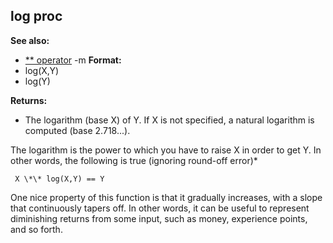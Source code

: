 ## log proc
**See also:**
*   [\*\* operator](/ref/operator/**.md) -m<!-- -->
**Format:**
*   log(X,Y)
*   log(Y)
<!-- -->
**Returns:**
*   The logarithm (base X) of Y. If X is not specified, a natural
    logarithm is computed (base 2.718\...).


The logarithm is the power to which you have to raise X in
order to get Y. In other words, the following is true (ignoring
round-off error)* 
```
 X \*\* log(X,Y) == Y 
```



One nice property of this function is that it gradually
increases, with a slope that continuously tapers off. In other words, it
can be useful to represent diminishing returns from some input, such as
money, experience points, and so forth.